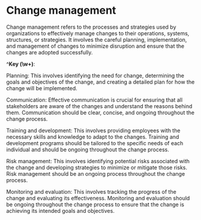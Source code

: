 # Change management

Change management refers to the processes and strategies used by organizations to effectively manage changes to their operations, systems, structures, or strategies. It involves the careful planning, implementation, and management of changes to minimize disruption and ensure that the changes are adopted successfully.

^**Key (\w+)**:

Planning: This involves identifying the need for change, determining the goals and objectives of the change, and creating a detailed plan for how the change will be implemented.

Communication: Effective communication is crucial for ensuring that all stakeholders are aware of the changes and understand the reasons behind them. Communication should be clear, concise, and ongoing throughout the change process.

Training and development: This involves providing employees with the necessary skills and knowledge to adapt to the changes. Training and development programs should be tailored to the specific needs of each individual and should be ongoing throughout the change process.

Risk management: This involves identifying potential risks associated with the change and developing strategies to minimize or mitigate those risks. Risk management should be an ongoing process throughout the change process.

Monitoring and evaluation: This involves tracking the progress of the change and evaluating its effectiveness. Monitoring and evaluation should be ongoing throughout the change process to ensure that the change is achieving its intended goals and objectives.
